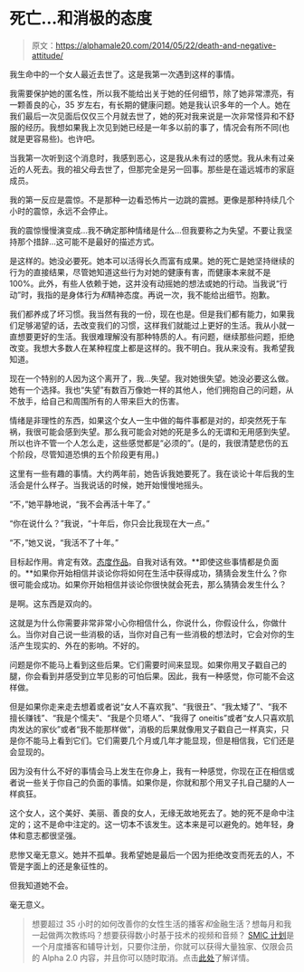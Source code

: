 # 死亡…和消极的态度

> 原文：<https://alphamale20.com/2014/05/22/death-and-negative-attitude/>

我生命中的一个女人最近去世了。这是我第一次遇到这样的事情。

我需要保护她的匿名性，所以我不能给出关于她的任何细节，除了她非常漂亮，有一颗善良的心，35 岁左右，有长期的健康问题。她是我认识多年的一个人。她在我们最后一次见面后仅仅三个月就去世了，她的死对我来说是一次非常怪异和不舒服的经历。我想如果我上次见到她已经是一年多以前的事了，情况会有所不同(也就是更容易些)。也许吧。

当我第一次听到这个消息时，我感到恶心，这是我从未有过的感觉。我从未有过亲近的人死去。我的祖父母去世了，但那完全是另一回事。那些是在遥远城市的家庭成员。

我的第一反应是震惊。不是那种一边看恐怖片一边跳的震撼。更像是那种持续几个小时的震惊，永远不会停止。

我的震惊慢慢演变成...我不确定那种情绪是什么...但我要称之为失望。不要让我坚持那个措辞...这可能不是最好的描述方式。

是这样的。她没必要死。她本可以活得长久而富有成果。她的死亡是她坚持继续的行为的直接结果，尽管她知道这些行为对她的健康有害，而健康本来就不是 100%。此外，有些人依赖于她，这并没有动摇她的想法或她的行动。当我说“行动”时，我指的是身体行为*和*精神态度。再说一次，我不能给出细节。抱歉。

我们都养成了坏习惯。我当然有我的一份，现在也是。但是我们都有能力，如果我们足够渴望的话，去改变我们的习惯，这样我们就能过上更好的生活。我从小就一直想要更好的生活。我很难理解没有那种特质的人。有问题，继续那些问题，拒绝改变。我想大多数人在某种程度上都是这样的。我不明白。我从来没有。我希望我知道。

现在一个特别的人因为这个离开了，我...失望。我对她很失望。她没必要这么做。她有一个选择。我也“失望”有数百万像她一样的其他人，他们拥抱自己的问题，从不放手，给自己和周围所有的人带来巨大的伤害。

情绪是非理性的东西，如果这个女人一生中做的每件事都是对的，却突然死于车祸，我很可能会感到失望。那么我可能会对她的死是多么的无谓和无用感到失望。所以也许不管一个人怎么走，这些感觉都是“必须的”。(是的，我很清楚悲伤的五个阶段，尽管知道恐惧的五个阶段更有用。)

这里有一些有趣的事情。大约两年前，她告诉我她要死了。我在谈论十年后我的生活会是什么样子。当我说话的时候，她开始慢慢地摇头。

“不，”她平静地说，“我不会再活十年了。”

“你在说什么？”我说，“十年后，你只会比我现在大一点。”

“不，”她又说，“我活不了十年。”

目标起作用。肯定有效。[态度作品](http://www.sublimeyourtime.com/2011/10/22/maintaining-positive-future-view/)。自我对话有效。**即使这些事情都是负面的。**如果你开始相信并谈论你将如何在生活中获得成功，猜猜会发生什么？你很可能会成功。如果你开始相信并谈论你很快就会死去，那么猜猜会发生什么？

是啊。这东西是双向的。

这就是为什么你需要非常非常小心你相信什么，你说什么，你假设什么，你做什么。当你对自己说一些消极的话，当你对自己有一些消极的想法时，它会对你的生活产生现实的、外在的影响。不好的。

问题是你不能马上看到这些后果。它们需要时间来显现。如果你用叉子戳自己的腿，你会看到并感受到立竿见影的可怕后果。因此，我有一种感觉，你可能不会这样做。

但是如果你走来走去想着或者说“女人不喜欢我”、“我很丑”、“我太矮了”、“我不擅长赚钱”、“我是个懦夫”、“我是个贝塔人”、“我得了 oneitis”或者“女人只喜欢肌肉发达的家伙”或者“我不能那样做”，消极的后果就像用叉子戳自己一样真实，只是你不能马上看到它们。它们需要几个月或几年才能显现，但是相信我，它们还是会显现的。

因为没有什么不好的事情会马上发生在你身上，我有一种感觉，你现在正在相信或者说一些关于你自己的负面的事情。如果你是，你就和那个用叉子扎自己腿的人一样疯狂。

这个女人，这个美好、美丽、善良的女人，无缘无故地死去了。她的死不是命中注定的；这不是命中注定的。这一切本不该发生。这本来是可以避免的。她年轻，身体和意志都很坚强。

悲惨又毫无意义。她并不孤单。我希望她是最后一个因为拒绝改变而死去的人，不管是字面上的还是象征性的。

但我知道她不会。

毫无意义。

> 想要超过 35 小时的如何改善你的女性生活的播客*和*金融生活？想每月和我一起做两次教练吗？想要获得数小时基于技术的视频和音频？ [SMIC 计划](https://alphamale20.kartra.com/page/vIL17)是一个月度播客和辅导计划，只要你注册，你就可以获得大量独家、仅限会员的 Alpha 2.0 内容，并且你可以随时取消。点击[此处](https://alphamale20.kartra.com/page/vIL17)了解详情。
> 
> 